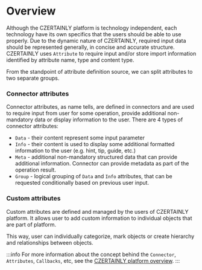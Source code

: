 # Overview

Although the CZERTAINLY platform is technology independent, each technology have its own specifics that the users should be able to use properly. Due to the dynamic nature of CZERTAINLY, required input data should be represented generally, in concise and accurate structure.
CZERTAINLY uses `Attribute` to require input and/or store import information identified by attribute name, type and content type.

From the standpoint of attribute definition source, we can split attributes to two separate groups.

### Connector attributes

Connector attributes, as name tells, are defined in connectors and are used to require input from user for some operation, provide additional non-mandatory data or display information to the user.
There are 4 types of connector attributes:
- `Data` - their content represent some input parameter
- `Info` - their content is used to display some additional formatted information to the user (e.g. hint, tip, guide, etc.)
- `Meta` - additional non-mandatory  structured data that can provide additional information. Connector can provide metadata as part of the operation result.
- `Group` - logical grouping of `Data` and `Info` attributes, that can be requested conditionally based on previous user input.

### Custom attributes

Custom attributes are defined and managed by the users of CZERTAINLY platform. It allows user to add custom information to individual objects that are part of platform.

This way, user can individually categorize, mark objects or create hierarchy and relationships between objects.

:::info
For more information about the concept behind the `Connector`, `Attributes`, `Callbacks`, etc, see the [CZERTAINLY platform overview](../../../concept-design/overview).
:::